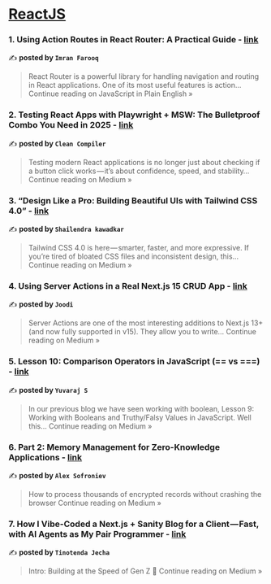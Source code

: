 
<h1><a href=https://medium.com/tag/reactjs/recommended target="_blank" rel="noopener noreferrer">ReactJS</a></h1>
<h3>1. Using Action Routes in React Router: A Practical Guide - <a href="https://javascript.plainenglish.io/using-action-routes-in-react-router-a-practical-guide-d9152ee6c58c?source=rss------reactjs-5" target="_blank" rel="noopener noreferrer">link</a></h3>

✍️ **posted by `Imran Farooq`**

<blockquote>React Router is a powerful library for handling navigation and routing in React applications. One of its most useful features is action…
Continue reading on JavaScript in Plain English »</blockquote>

<h3>2. Testing React Apps with Playwright + MSW: The Bulletproof Combo You Need in 2025 - <a href="https://medium.com/@cleanCompile/testing-react-apps-with-playwright-msw-the-bulletproof-combo-you-need-in-2025-139afec5f8ce?source=rss------reactjs-5" target="_blank" rel="noopener noreferrer">link</a></h3>

✍️ **posted by `Clean Compiler`**

<blockquote>Testing modern React applications is no longer just about checking if a button click works — it’s about confidence, speed, and stability…
Continue reading on Medium »</blockquote>

<h3>3.  “Design Like a Pro: Building Beautiful UIs with Tailwind CSS 4.0” - <a href="https://medium.com/@shailendrakawadkar/design-like-a-pro-building-beautiful-uis-with-tailwind-css-4-0-3902f25d2c50?source=rss------reactjs-5" target="_blank" rel="noopener noreferrer">link</a></h3>

✍️ **posted by `Shailendra kawadkar`**

<blockquote>Tailwind CSS 4.0 is here — smarter, faster, and more expressive. If you’re tired of bloated CSS files and inconsistent design, this…
Continue reading on Medium »</blockquote>

<h3>4. Using Server Actions in a Real Next.js 15 CRUD App - <a href="https://joodi.medium.com/using-server-actions-in-a-real-next-js-15-crud-app-0a70c55f8ff4?source=rss------reactjs-5" target="_blank" rel="noopener noreferrer">link</a></h3>

✍️ **posted by `Joodi`**

<blockquote>Server Actions are one of the most interesting additions to Next.js 13+ (and now fully supported in v15). They allow you to write…
Continue reading on Medium »</blockquote>

<h3>5. Lesson 10: Comparison Operators in JavaScript (== vs ===) - <a href="https://medium.com/@yuvidev/lesson-10-comparison-operators-in-javascript-vs-ff15ed51715b?source=rss------reactjs-5" target="_blank" rel="noopener noreferrer">link</a></h3>

✍️ **posted by `Yuvaraj S`**

<blockquote>In our previous blog we have seen working with boolean, Lesson 9: Working with Booleans and Truthy/Falsy Values in JavaScript. Well this…
Continue reading on Medium »</blockquote>

<h3>6. Part 2: Memory Management for Zero-Knowledge Applications - <a href="https://medium.com/@alexsofroniev/part-2-memory-management-for-zero-knowledge-applications-e79f7dbe83d2?source=rss------reactjs-5" target="_blank" rel="noopener noreferrer">link</a></h3>

✍️ **posted by `Alex Sofroniev`**

<blockquote>How to process thousands of encrypted records without crashing the browser
Continue reading on Medium »</blockquote>

<h3>7. How I Vibe-Coded a Next.js + Sanity Blog for a Client — Fast, with AI Agents as My Pair Programmer - <a href="https://medium.com/@tinotendajecha/how-i-vibe-coded-a-next-js-sanity-blog-for-a-client-fast-with-ai-agents-as-my-pair-programmer-4dcd8d4a72fb?source=rss------reactjs-5" target="_blank" rel="noopener noreferrer">link</a></h3>

✍️ **posted by `Tinotenda Jecha`**

<blockquote>Intro: Building at the Speed of Gen Z 🚀
Continue reading on Medium »</blockquote>

